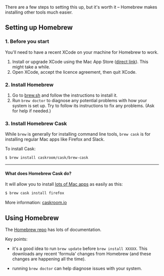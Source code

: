 There are a few steps to setting this up, but it's worth it – Homebrew makes installing other tools much easier.

## Setting up Homebrew

### 1. Before you start

You'll need to have a recent XCode on your machine for Homebrew to work.

1. Install or upgrade XCode using the Mac App Store ([direct link](macappstores://itunes.apple.com/gb/app/xcode/id497799835)). This might take a while.
2. Open XCode, accept the licence agreement, then quit XCode.

### 2. Install Homebrew

1. Go to [brew.sh](http://brew.sh/) and follow the instructions to install it.
2. Run `brew doctor` to diagnose any potential problems with how your system is set up. Try to follow its instructions to fix any problems. (Ask for help if needed.)

### 3. Install Homebrew Cask

While `brew` is generally for installing command line tools, `brew cask` is for installing regular Mac apps like Firefox and Slack.

To install Cask:

```sh
$ brew install caskroom/cask/brew-cask
```

---

#### What does Homebrew Cask do?

It will allow you to install [lots of Mac apps](http://caskroom.io/search) as easily as this:

```sh
$ brew cask install firefox
```

More information: [caskroom.io](http://caskroom.io/)


## Using Homebrew

The [Homebrew repo](https://github.com/Homebrew/homebrew/tree/master/share/doc/homebrew#readme) has lots of documentation.

Key points:

- it's a good idea to run `brew update` before `brew install XXXXX`. This downloads any recent 'formula' changes from Homebrew (and these changes are happening all the time).

- running `brew doctor` can help diagnose issues with your system.
